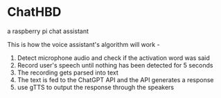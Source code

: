 # ChatHBD
a raspberry pi chat assistant

This is how the voice assistant's algorithm will work -
1. Detect microphone audio and check if the activation word was said
2. ⁠Record user's speech until nothing has been detected for 5 seconds
3. ⁠The recording gets parsed into text
4. ⁠The text is fed to the ChatGPT API and the API generates a response
5. ⁠use gTTS to output the response through the speakers
